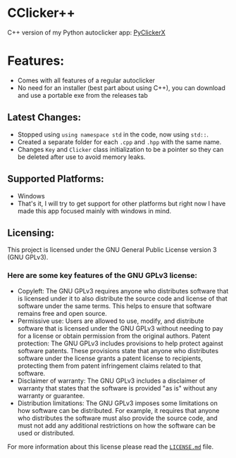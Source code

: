 # CClicker++
C++ version of my Python autoclicker app: [PyClickerX](https://github.com/PyDev19/PyClickerX)

# Features:
- Comes with all features of a regular autoclicker
- No need for an installer (best part about using C++), you can download and use a portable exe from the releases tab

## Latest Changes:
- Stopped using `using namespace std` in the code, now using `std::`.
- Created a separate folder for each `.cpp` and `.hpp` with the same name.
- Changes `Key` and `Clicker` class initialization to be a pointer so they can be deleted after use to avoid memory leaks.

## Supported Platforms:
- Windows
- That's it, I will try to get support for other platforms but right now I have made this app focused mainly with windows in mind.

## Licensing:
This project is licensed under the GNU General Public License version 3 (GNU GPLv3).

### Here are some key features of the GNU GPLv3 license:
- Copyleft: The GNU GPLv3 requires anyone who distributes software that is licensed under it to also distribute the source code and license of that software under the same terms. This helps to ensure that software remains free and open source.
- Permissive use: Users are allowed to use, modify, and distribute software that is licensed under the GNU GPLv3 without needing to pay for a license or obtain permission from the original authors.
Patent protection: The GNU GPLv3 includes provisions to help protect against software patents. These provisions state that anyone who distributes software under the license grants a patent license to recipients, protecting them from patent infringement claims related to that software.
- Disclaimer of warranty: The GNU GPLv3 includes a disclaimer of warranty that states that the software is provided "as is" without any warranty or guarantee.
- Distribution limitations: The GNU GPLv3 imposes some limitations on how software can be distributed. For example, it requires that anyone who distributes the software must also provide the source code, and must not add any additional restrictions on how the software can be used or distributed.

For more information about this license please read the [`LICENSE.md`](https://github.com/PyDev19/CClicker-/blob/main/LICENSE.md) file.
